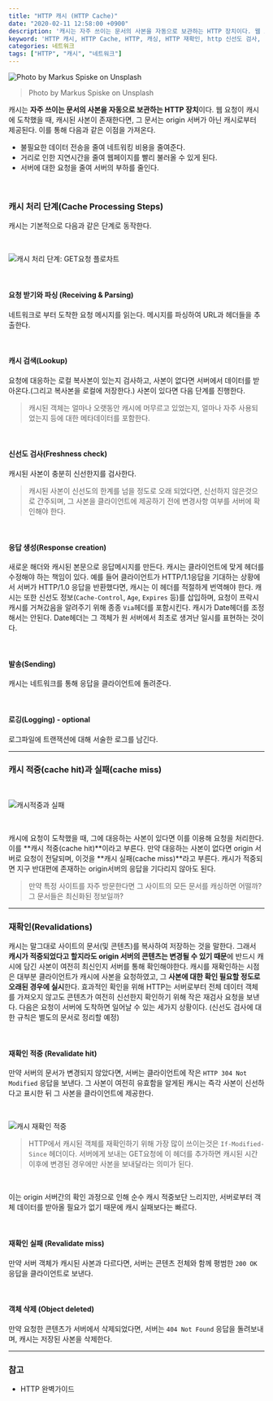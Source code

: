 ```yaml
---
title: "HTTP 캐시 (HTTP Cache)"
date: "2020-02-11 12:58:00 +0900"
description: '캐시는 자주 쓰이는 문서의 사본을 자동으로 보관하는 HTTP 장치이다. 웹 요청이 캐시에 도착했을 때, 캐시된 사본이 존재한다면, 그 문서는 origin 서버가 아닌 캐시로부터 제공된다. 이를 통해 다음과 같은 이점을 가져온다. - 필요한 데이터 전송을 줄여 네트워킹 비용을 줄여준다. - 거리로 인한 지연시간을 줄여 웹페이지를 빨리 불러올 수 있게 된다. - 서버에 대한 요청을 줄여 서버의 부하를 줄인다.'
keyword: 'HTTP 캐시, HTTP Cache, HTTP, 캐싱, HTTP 재확인, http 신선도 검사, If-Modified-Since'
categories: 네트워크
tags: ["HTTP", "캐시", "네트워크"]
---
```


![Photo by Markus Spiske on Unsplash](./unplash-cache.jpeg)

> Photo by Markus Spiske on Unsplash


캐시는 **자주 쓰이는 문서의 사본을 자동으로 보관하는 HTTP 장치**이다. 웹 요청이 캐시에 도착했을 때, 캐시된 사본이 존재한다면, 그 문서는 origin 서버가 아닌 캐시로부터 제공된다. 이를 통해 다음과 같은 이점을 가져온다.

- 불필요한 데이터 전송을 줄여 네트워킹 비용을 줄여준다.
- 거리로 인한 지연시간을 줄여 웹페이지를 빨리 불러올 수 있게 된다.
- 서버에 대한 요청을 줄여 서버의 부하를 줄인다.

<br>

### 캐시 처리 단계(Cache Processing Steps)

캐시는 기본적으로 다음과 같은 단계로 동작한다.

<br>


![캐시 처리 단계: GET요청 플로차트](./cache-processing-flow-chart.png)

<br>

#### 요청 받기와 파싱 (Receiving & Parsing)
네트워크로 부터 도착한 요청 메시지를 읽는다. 메시지를 파싱하여 URL과 헤더들을 추출한다.

<br>

#### 캐시 검색(Lookup)

요청에 대응하는 로컬 복사본이 있는지 검사하고, 사본이 없다면 서버에서 데이터를 받아온다.(그리고 복사본을 로컬에 저장한다.) 사본이 있다면 다음 단계를 진행한다.

> 캐시된 객체는 얼마나 오랫동안 캐시에 머무르고 있었는지, 얼마나 자주 사용되었는지 등에 대한 메타데이터를 포함한다.

<br>

#### 신선도 검사(Freshness check)
캐시된 사본이 충분히 신선한지를 검사한다.

> 캐시된 사본이 신선도의 한계를 넘을 정도로 오래 되었다면, 신선하지 않은것으로 간주되며, 그 사본을 클라이언트에 제공하기 전에 변경사항 여부를 서버에 확인해야 한다.

<br>

#### 응답 생성(Response creation)

새로운 해더와 캐시된 본문으로 응답메시지를 만든다. 캐시는 클라이언트에 맞게 헤더를 수정해야 하는 책임이 있다. 예를 들어 클라이언트가 HTTP/1.1응답을 기대하는 상황에서 서버가 HTTP/1.0 응답을 반환했다면, 캐시는 이 헤더를 적절하게 번역해야 한다. 캐시는 또한 신선도 정보(`Cache-Control`, `Age`, `Expires` 등)를 삽입하며, 요청이 프락시 캐시를 거쳐갔음을 알려주기 위해 종종 `Via`헤더를 포함시킨다. 캐시가 Date헤더를 조정해서는 안된다. Date헤더는 그 객체가 원 서버에서 최초로 생겨난 일시를 표현하는 것이다.

<br>

#### 발송(Sending)

캐시는 네트워크를 통해 응답을 클라이언트에 돌려준다.

<br>

#### 로깅(Logging) - optional

로그파일에 트랜잭션에 대해 서술한 로그를 남긴다.

--------

### 캐시 적중(cache hit)과 실패(cache miss)

<br>

![캐시적중과 실패](./cache-hit-miss.png)

<br>

캐시에 요청이 도착했을 때, 그에 대응하는 사본이 있다면 이를 이용해 요청을 처리한다. 이를 **캐시 적중(cache hit)**이라고 부른다. 만약 대응하는 사본이 없다면 origin 서버로 요청이 전달되며, 이것을 **캐시 실패(cache miss)**라고 부른다. 캐시가 적중되면 지구 반대편에 존재하는 origin서버의 응답을 기다리지 않아도 된다.

> 만약 특정 사이트를 자주 방문한다면 그 사이트의 모든 문서를 캐싱하면 어떨까? 그 문서들은 최신화된 정보일까?

-------

### 재확인(Revalidations)

캐시는 말그대로 사이트의 문서(및 콘텐츠)를 복사하여 저장하는 것을 말한다. 그래서 **캐시가 적중되었다고 할지라도 origin 서버의 콘텐츠는 변경될 수 있기 때문**에 반드시 캐시에 담긴 사본이 여전히 최신인지 서버를 통해 확인해야한다. 캐시를 재확인하는 시점은 대부분 클라이언트가 캐시에 사본을 요청하였고, 그 **사본에 대한 확인 필요할 정도로 오래된 경우에 실시**한다. 효과적인 확인을 위해 HTTP는 서버로부터 전체 데이터 객체를 가져오지 않고도 콘텐츠가 여전히 신선한지 확인하기 위해 작은 재검사 요청을 보낸다. 다음은 요청이 서버에 도착하면 일어날 수 있는 세가지 상황이다. (신선도 검사에 대한 규칙은 별도의 문서로 정리할 예정)

<br>

#### 재확인 적중 (Revalidate hit)
만약 서버의 문서가 변경되지 않았다면, 서버는 클라이언트에 작은 `HTTP 304 Not Modified` 응답을 보낸다. 그 사본이 여전히 유효함을 알게된 캐시는 즉각 사본이 신선하다고 표시한 뒤 그 사본을 클라이언트에 제공한다.

<br>

![캐시 재확인 적중](./cache-revalidations.png)

> HTTP에서 캐시된 객체를 재확인하기 위해 가장 많이 쓰이는것은 `If-Modified-Since` 헤더이다. 서버에게 보내는 GET요청에 이 헤더를 추가하면 캐시된 시간 이후에 변경된 경우에만 사본을 보내달라는 의미가 된다. 

<br>

이는 origin 서버간의 확인 과정으로 인해 순수 캐시 적중보단 느리지만, 서버로부터 객체 데이터를 받아올 필요가 없기 때문에 캐시 실패보다는 빠르다.

<br>

#### 재확인 실패 (Revalidate miss)
만약 서버 객체가 캐시된 사본과 다르다면, 서버는 콘텐츠 전체와 함께 평범한 `200 OK` 응답을 클라이언트로 보낸다.

<br>

#### 객체 삭제 (Object deleted)
만약 요청한 콘텐츠가 서버에서 삭제되었다면, 서버는 `404 Not Found` 응답을 돌려보내며, 캐시는 저장된 사본을 삭제한다.




-----



### 참고
- HTTP 완벽가이드